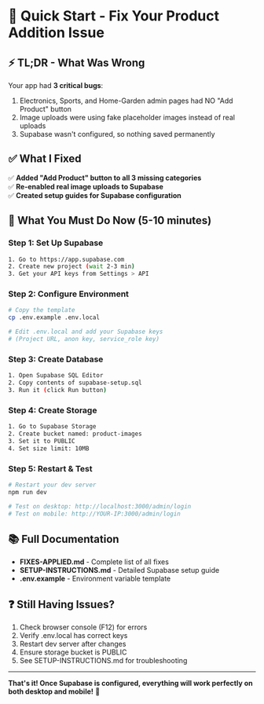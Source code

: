 # 🚀 Quick Start - Fix Your Product Addition Issue

## ⚡ TL;DR - What Was Wrong

Your app had **3 critical bugs**:
1. Electronics, Sports, and Home-Garden admin pages had NO "Add Product" button
2. Image uploads were using fake placeholder images instead of real uploads
3. Supabase wasn't configured, so nothing saved permanently

## ✅ What I Fixed

✅ **Added "Add Product" button to all 3 missing categories**  
✅ **Re-enabled real image uploads to Supabase**  
✅ **Created setup guides for Supabase configuration**

## 🎯 What You Must Do Now (5-10 minutes)

### Step 1: Set Up Supabase
```bash
1. Go to https://app.supabase.com
2. Create new project (wait 2-3 min)
3. Get your API keys from Settings > API
```

### Step 2: Configure Environment
```bash
# Copy the template
cp .env.example .env.local

# Edit .env.local and add your Supabase keys
# (Project URL, anon key, service_role key)
```

### Step 3: Create Database
```bash
1. Open Supabase SQL Editor
2. Copy contents of supabase-setup.sql
3. Run it (click Run button)
```

### Step 4: Create Storage
```bash
1. Go to Supabase Storage
2. Create bucket named: product-images
3. Set it to PUBLIC
4. Set size limit: 10MB
```

### Step 5: Restart & Test
```bash
# Restart your dev server
npm run dev

# Test on desktop: http://localhost:3000/admin/login
# Test on mobile: http://YOUR-IP:3000/admin/login
```

## 📚 Full Documentation

- **FIXES-APPLIED.md** - Complete list of all fixes
- **SETUP-INSTRUCTIONS.md** - Detailed Supabase setup guide
- **.env.example** - Environment variable template

## ❓ Still Having Issues?

1. Check browser console (F12) for errors
2. Verify .env.local has correct keys
3. Restart dev server after changes
4. Ensure storage bucket is PUBLIC
5. See SETUP-INSTRUCTIONS.md for troubleshooting

---

**That's it! Once Supabase is configured, everything will work perfectly on both desktop and mobile!** 🎉
